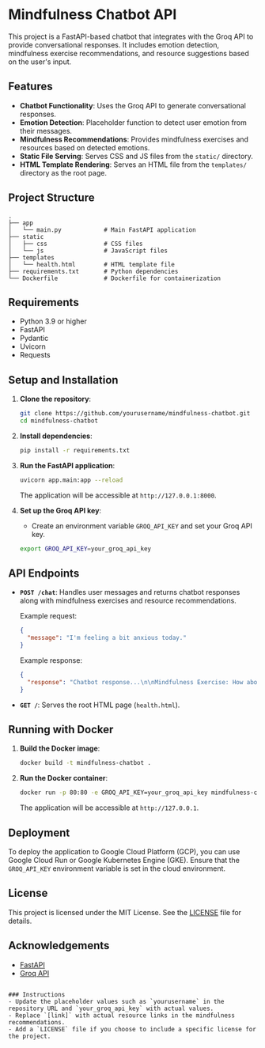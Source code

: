 # Mindfulness Chatbot API

This project is a FastAPI-based chatbot that integrates with the Groq API to provide conversational responses. It includes emotion detection, mindfulness exercise recommendations, and resource suggestions based on the user's input.

## Features

- **Chatbot Functionality**: Uses the Groq API to generate conversational responses.
- **Emotion Detection**: Placeholder function to detect user emotion from their messages.
- **Mindfulness Recommendations**: Provides mindfulness exercises and resources based on detected emotions.
- **Static File Serving**: Serves CSS and JS files from the `static/` directory.
- **HTML Template Rendering**: Serves an HTML file from the `templates/` directory as the root page.

## Project Structure

```
.
├── app
│   └── main.py            # Main FastAPI application
├── static
│   ├── css                # CSS files
│   └── js                 # JavaScript files
├── templates
│   └── health.html        # HTML template file
├── requirements.txt       # Python dependencies
└── Dockerfile             # Dockerfile for containerization
```

## Requirements

- Python 3.9 or higher
- FastAPI
- Pydantic
- Uvicorn
- Requests

## Setup and Installation

1. **Clone the repository**:
   ```bash
   git clone https://github.com/yourusername/mindfulness-chatbot.git
   cd mindfulness-chatbot
   ```

2. **Install dependencies**:
   ```bash
   pip install -r requirements.txt
   ```

3. **Run the FastAPI application**:
   ```bash
   uvicorn app.main:app --reload
   ```

   The application will be accessible at `http://127.0.0.1:8000`.

4. **Set up the Groq API key**:
   - Create an environment variable `GROQ_API_KEY` and set your Groq API key.
   ```bash
   export GROQ_API_KEY=your_groq_api_key
   ```

## API Endpoints

- **`POST /chat`**: Handles user messages and returns chatbot responses along with mindfulness exercises and resource recommendations.

  Example request:
  ```json
  {
    "message": "I'm feeling a bit anxious today."
  }
  ```

  Example response:
  ```json
  {
    "response": "Chatbot response...\n\nMindfulness Exercise: How about a 5-minute guided meditation?\nResource Recommendation: Watch this calming video: [link]"
  }
  ```

- **`GET /`**: Serves the root HTML page (`health.html`).

## Running with Docker

1. **Build the Docker image**:
   ```bash
   docker build -t mindfulness-chatbot .
   ```

2. **Run the Docker container**:
   ```bash
   docker run -p 80:80 -e GROQ_API_KEY=your_groq_api_key mindfulness-chatbot
   ```

   The application will be accessible at `http://127.0.0.1`.

## Deployment

To deploy the application to Google Cloud Platform (GCP), you can use Google Cloud Run or Google Kubernetes Engine (GKE). Ensure that the `GROQ_API_KEY` environment variable is set in the cloud environment.

## License

This project is licensed under the MIT License. See the [LICENSE](LICENSE) file for details.

## Acknowledgements

- [FastAPI](https://fastapi.tiangolo.com/)
- [Groq API](https://www.groq.com/)
```

### Instructions
- Update the placeholder values such as `yourusername` in the repository URL and `your_groq_api_key` with actual values.
- Replace `[link]` with actual resource links in the mindfulness recommendations.
- Add a `LICENSE` file if you choose to include a specific license for the project.